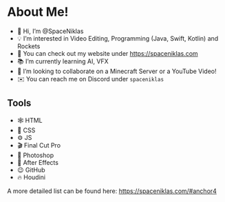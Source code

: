 # About Me!

- 👋 Hi, I’m @SpaceNiklas
- 💡 I’m interested in Video Editing, Programming (Java, Swift, Kotlin) and Rockets
- 💼 You can check out my website under https://spaceniklas.com
- 📚 I’m currently learning AI, VFX
- 🤝 I’m looking to collaborate on a Minecraft Server or a YouTube Video!
- ✉️ You can reach me on Discord under `spaceniklas`

## Tools
- 🕸️ HTML
- 💄 CSS
- ⚙️ JS
- 🎬 Final Cut Pro
- 📸 Photoshop
- 📼 After Effects
- 😉 GitHub
- :fire: Houdini


A more detailed list can be found here: https://spaceniklas.com/#anchor4
